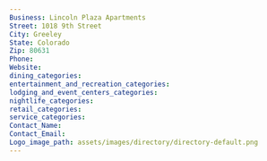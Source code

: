 ```yaml
---
Business: Lincoln Plaza Apartments
Street: 1018 9th Street
City: Greeley
State: Colorado
Zip: 80631
Phone: 
Website: 
dining_categories: 
entertainment_and_recreation_categories: 
lodging_and_event_centers_categories: 
nightlife_categories: 
retail_categories: 
service_categories: 
Contact_Name: 
Contact_Email: 
Logo_image_path: assets/images/directory/directory-default.png
---
```

